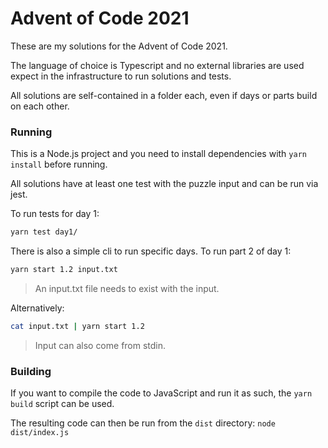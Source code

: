 # Advent of Code 2021

These are my solutions for the Advent of Code 2021.

The language of choice is Typescript and no external libraries are used expect in the infrastructure to run solutions
and tests.

All solutions are self-contained in a folder each, even if days or parts build on each other.

### Running

This is a Node.js project and you need to install dependencies with `yarn install` before running.

All solutions have at least one test with the puzzle input and can be run via jest.

To run tests for day 1:

```bash
yarn test day1/
```

There is also a simple cli to run specific days. To run part 2 of day 1:

```bash
yarn start 1.2 input.txt
```

> An input.txt file needs to exist with the input.

Alternatively:

```bash
cat input.txt | yarn start 1.2
```

> Input can also come from stdin.

### Building

If you want to compile the code to JavaScript and run it as such, the `yarn build` script can be used.

The resulting code can then be run from the `dist` directory: `node dist/index.js`
